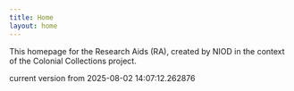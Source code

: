 ```yaml
---
title: Home
layout: home
---
```


This homepage for the Research Aids (RA), created by NIOD in the context of the Colonial Collections project. 


current version from 2025-08-02 14:07:12.262876
